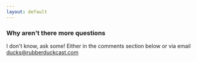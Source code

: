 ```yaml
---
layout: default
---
```


### Why aren't there more questions

I don't know, ask some! Either in the comments section below or via email <a href="mailto:ducks@rubberduckcast.com">ducks@rubberduckcast.com</a>